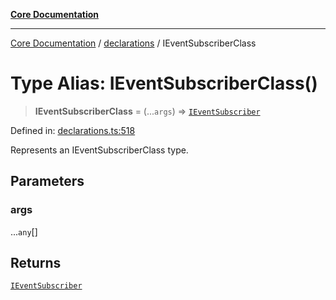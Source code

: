 [**Core Documentation**](../../README.md)

***

[Core Documentation](../../README.md) / [declarations](../README.md) / IEventSubscriberClass

# Type Alias: IEventSubscriberClass()

> **IEventSubscriberClass** = (...`args`) => [`IEventSubscriber`](../interfaces/IEventSubscriber.md)

Defined in: [declarations.ts:518](https://github.com/stonemjs/core/blob/85781fe5b87769612839dd6b850ba45186d357fa/src/declarations.ts#L518)

Represents an IEventSubscriberClass type.

## Parameters

### args

...`any`[]

## Returns

[`IEventSubscriber`](../interfaces/IEventSubscriber.md)

